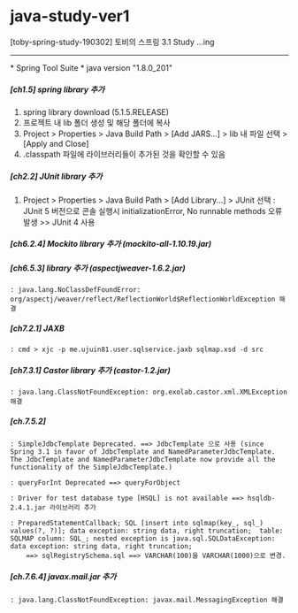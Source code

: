 # java-study-ver1
[toby-spring-study-190302] 토비의 스프링 3.1 Study ...ing

<hr/>
* Spring Tool Suite 
* java version "1.8.0_201"

##### [ch1.5] spring library 추가 

1. spring library download (5.1.5.RELEASE)
2. 프로젝트 내 lib 폴더 생성 및 해당 폴더에 복사 
3. Project > Properties > Java Build Path > [Add JARS...] > lib 내 파일 선택 > [Apply and Close]
4. .classpath 파일에 라이브러리들이 추가된 것을 확인할 수 있음

##### [ch2.2] JUnit library 추가 

1. Project > Properties > Java Build Path > [Add Library...] > JUnit 선택 
	: JUnit 5 버전으로 콘솔 실행시 initializationError, No runnable methods 오류 발생 >> JUnit 4 사용 

##### [ch6.2.4] Mockito library 추가 (mockito-all-1.10.19.jar)

##### [ch6.5.3] library 추가 (aspectjweaver-1.6.2.jar) 
	: java.lang.NoClassDefFoundError: org/aspectj/weaver/reflect/ReflectionWorld$ReflectionWorldException 해결 

##### [ch7.2.1]	JAXB 
	: cmd > xjc -p me.ujuin81.user.sqlservice.jaxb sqlmap.xsd -d src

##### [ch7.3.1]	Castor library 추가 (castor-1.2.jar)
	: java.lang.ClassNotFoundException: org.exolab.castor.xml.XMLException 해결 

##### [ch.7.5.2] 

	: SimpleJdbcTemplate Deprecated. ==> JdbcTemplate 으로 사용 (since Spring 3.1 in favor of JdbcTemplate and NamedParameterJdbcTemplate. The JdbcTemplate and NamedParameterJdbcTemplate now provide all the functionality of the SimpleJdbcTemplate.)

	: queryForInt Deprecated ==> queryForObject 

	: Driver for test database type [HSQL] is not available ==> hsqldb-2.4.1.jar 라이브러리 추가 

	: PreparedStatementCallback; SQL [insert into sqlmap(key_, sql_) values(?, ?)]; data exception: string data, right truncation;  table: SQLMAP column: SQL_; nested exception is java.sql.SQLDataException: data exception: string data, right truncation; 
		==> sqlRegistrySchema.sql ==> VARCHAR(100)을 VARCHAR(1000)으로 변경. 

##### [ch.7.6.4] javax.mail.jar 추가 
	: java.lang.ClassNotFoundException: javax.mail.MessagingException 해결